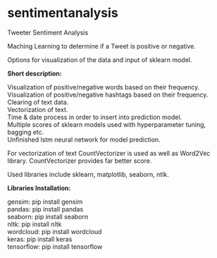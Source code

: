 # sentimentanalysis
Tweeter Sentiment Analysis 

Maching Learning to determine if a Tweet is positive or negative. 

Options for visualization of the data and input of sklearn model.

**Short description:** 

  Visualization of positive/negative words based on their frequency.  
  Visualization of positive/negative hashtags based on their frequency.  
  Clearing of text data.  
  Vectorization of text.  
  Time & date process in order to insert into prediction model.  
  Multiple scores of sklearn models used with hyperparameter tuning, bagging etc.  
  Unfinished lstm neural network for model prediction.  
  
For vectorization of text CountVectorizer is used as well as Word2Vec library. CountVectorizer provides far better score.

Used libraries include sklearn, matplotlib, seaborn, ntlk.

**Libraries Installation:**

gensim: pip install gensim  
pandas: pip install pandas  
seaborn: pip install seaborn  
nltk: pip install nltk  
wordcloud: pip install wordcloud  
keras: pip install keras  
tensorflow: pip install tensorflow  
